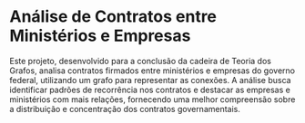 # Análise de Contratos entre Ministérios e Empresas
Este projeto, desenvolvido para a conclusão da cadeira de Teoria dos Grafos, analisa contratos firmados entre ministérios e empresas do governo federal, utilizando um grafo para representar as conexões. A análise busca identificar padrões de recorrência nos contratos e destacar as empresas e ministérios com mais relações, fornecendo uma melhor compreensão sobre a distribuição e concentração dos contratos governamentais.
